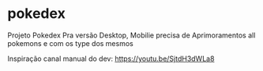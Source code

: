 # pokedex

Projeto Pokedex Pra versão Desktop, Mobilie precisa de Aprimoramentos  all pokemons e com os type dos mesmos 

Inspiração canal manual do dev: https://youtu.be/SjtdH3dWLa8
